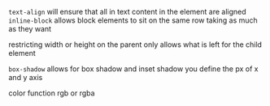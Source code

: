 

`text-align` will ensure that all in text content in the element are aligned 
`inline-block` allows block elements to sit on the same row taking as much as they want

restricting width or height on the parent only allows what is left for the child element

`box-shadow` allows for box shadow and inset shadow you define the px of x and y axis

color function rgb or rgba